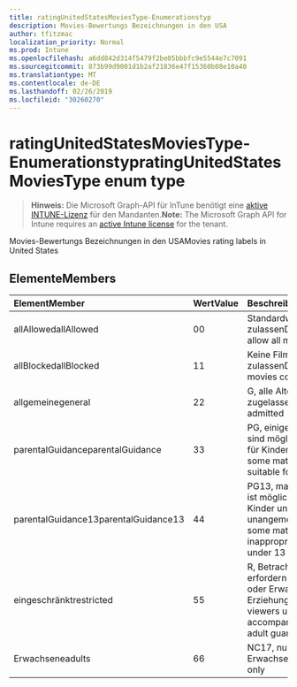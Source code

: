 ```yaml
---
title: ratingUnitedStatesMoviesType-Enumerationstyp
description: Movies-Bewertungs Bezeichnungen in den USA
author: tfitzmac
localization_priority: Normal
ms.prod: Intune
ms.openlocfilehash: a6dd842d314f5479f2be05bbbfc9e5544e7c7091
ms.sourcegitcommit: 873b99d9001d1b2af21836e47f15360b08e10a40
ms.translationtype: MT
ms.contentlocale: de-DE
ms.lasthandoff: 02/26/2019
ms.locfileid: "30260270"
---
```

# <a name="ratingunitedstatesmoviestype-enum-type"></a><span data-ttu-id="2d6e4-103">ratingUnitedStatesMoviesType-Enumerationstyp</span><span class="sxs-lookup"><span data-stu-id="2d6e4-103">ratingUnitedStatesMoviesType enum type</span></span>

> <span data-ttu-id="2d6e4-104">**Hinweis:** Die Microsoft Graph-API für InTune benötigt eine [aktive INTUNE-Lizenz](https://go.microsoft.com/fwlink/?linkid=839381) für den Mandanten.</span><span class="sxs-lookup"><span data-stu-id="2d6e4-104">**Note:** The Microsoft Graph API for Intune requires an [active Intune license](https://go.microsoft.com/fwlink/?linkid=839381) for the tenant.</span></span>

<span data-ttu-id="2d6e4-105">Movies-Bewertungs Bezeichnungen in den USA</span><span class="sxs-lookup"><span data-stu-id="2d6e4-105">Movies rating labels in United States</span></span>

## <a name="members"></a><span data-ttu-id="2d6e4-106">Elemente</span><span class="sxs-lookup"><span data-stu-id="2d6e4-106">Members</span></span>
|<span data-ttu-id="2d6e4-107">Element</span><span class="sxs-lookup"><span data-stu-id="2d6e4-107">Member</span></span>|<span data-ttu-id="2d6e4-108">Wert</span><span class="sxs-lookup"><span data-stu-id="2d6e4-108">Value</span></span>|<span data-ttu-id="2d6e4-109">Beschreibung</span><span class="sxs-lookup"><span data-stu-id="2d6e4-109">Description</span></span>|
|:---|:---|:---|
|<span data-ttu-id="2d6e4-110">allAllowed</span><span class="sxs-lookup"><span data-stu-id="2d6e4-110">allAllowed</span></span>|<span data-ttu-id="2d6e4-111">0</span><span class="sxs-lookup"><span data-stu-id="2d6e4-111">0</span></span>|<span data-ttu-id="2d6e4-112">Standardwert, alle Filme zulassen</span><span class="sxs-lookup"><span data-stu-id="2d6e4-112">Default value, allow all movies content</span></span>|
|<span data-ttu-id="2d6e4-113">allBlocked</span><span class="sxs-lookup"><span data-stu-id="2d6e4-113">allBlocked</span></span>|<span data-ttu-id="2d6e4-114">1</span><span class="sxs-lookup"><span data-stu-id="2d6e4-114">1</span></span>|<span data-ttu-id="2d6e4-115">Keine Filme Inhalte zulassen</span><span class="sxs-lookup"><span data-stu-id="2d6e4-115">Do not allow any movies content</span></span>|
|<span data-ttu-id="2d6e4-116">allgemeine</span><span class="sxs-lookup"><span data-stu-id="2d6e4-116">general</span></span>|<span data-ttu-id="2d6e4-117">2</span><span class="sxs-lookup"><span data-stu-id="2d6e4-117">2</span></span>|<span data-ttu-id="2d6e4-118">G, alle Altersgruppen zugelassen</span><span class="sxs-lookup"><span data-stu-id="2d6e4-118">G, all ages admitted</span></span>|
|<span data-ttu-id="2d6e4-119">parentalGuidance</span><span class="sxs-lookup"><span data-stu-id="2d6e4-119">parentalGuidance</span></span>|<span data-ttu-id="2d6e4-120">3</span><span class="sxs-lookup"><span data-stu-id="2d6e4-120">3</span></span>|<span data-ttu-id="2d6e4-121">PG, einige Materialien sind möglicherweise nicht für Kinder geeignet</span><span class="sxs-lookup"><span data-stu-id="2d6e4-121">PG, some material may not be suitable for children</span></span>|
|<span data-ttu-id="2d6e4-122">parentalGuidance13</span><span class="sxs-lookup"><span data-stu-id="2d6e4-122">parentalGuidance13</span></span>|<span data-ttu-id="2d6e4-123">4</span><span class="sxs-lookup"><span data-stu-id="2d6e4-123">4</span></span>|<span data-ttu-id="2d6e4-124">PG13, manches Material ist möglicherweise für Kinder unter 13 Jahren unangemessen.</span><span class="sxs-lookup"><span data-stu-id="2d6e4-124">PG13, some material may be inappropriate for children under 13</span></span>|
|<span data-ttu-id="2d6e4-125">eingeschränkt</span><span class="sxs-lookup"><span data-stu-id="2d6e4-125">restricted</span></span>|<span data-ttu-id="2d6e4-126">5</span><span class="sxs-lookup"><span data-stu-id="2d6e4-126">5</span></span>|<span data-ttu-id="2d6e4-127">R, Betrachter unter 17 erfordern begleitendes oder Erwachsenen Erziehungsberechtigten</span><span class="sxs-lookup"><span data-stu-id="2d6e4-127">R, viewers under 17 require accompanying parent or adult guardian</span></span>|
|<span data-ttu-id="2d6e4-128">Erwachsene</span><span class="sxs-lookup"><span data-stu-id="2d6e4-128">adults</span></span>|<span data-ttu-id="2d6e4-129">6</span><span class="sxs-lookup"><span data-stu-id="2d6e4-129">6</span></span>|<span data-ttu-id="2d6e4-130">NC17, nur für Erwachsene</span><span class="sxs-lookup"><span data-stu-id="2d6e4-130">NC17, adults only</span></span>|



